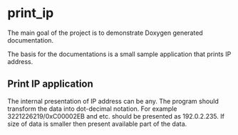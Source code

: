 # print_ip

The main goal of the project is to demonstrate Doxygen generated documentation.

The basis for the documentations is a small sample application that prints IP address. 

## Print IP application

The internal presentation of IP address can be any. The program should transform the data into dot-decimal notation.  For example 3221226219/0xC00002EB and etc. should be presented as 192.0.2.235. If size of data is smaller then present available part of the data.

